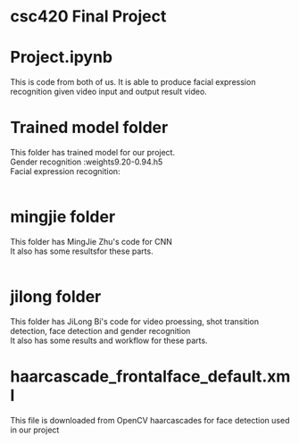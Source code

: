 # csc420 Final Project
# Project.ipynb <br />
This is code from both of us. It is able to produce facial expression recognition given video input and output result video.<br />
# Trained model folder <br />
This folder has trained model for our project.<br />
Gender recognition :weights9.20-0.94.h5<br />
Facial expression recognition:<br />
<br />
# mingjie folder <br />
This folder has MingJie Zhu's code for CNN<br />
It also has some resultsfor these parts.<br />
<br />
# jilong folder <br />
This folder has JiLong Bi's code for video proessing, shot transition detection, face detection and gender recognition<br />
It also has some results and workflow for these parts.<br />
# haarcascade_frontalface_default.xml  <br />
This file is downloaded from OpenCV haarcascades for face detection used in our project<br />

